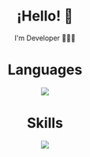 <h1 align="center">¡Hello! 👋</h1>
</p>
<p align="center" width="300px" >I'm Developer 👨🏻‍💻 </p>
<h1 align="center" > Languages </h1>
<p align="center">
    <a href="https://skillicons.dev">
    <img src="https://skillicons.dev/icons?i=html,css,js,nodejs,ts" align="center" />
  </a>
</p>
<h1 align="center"> Skills </h1>
<p align="center">
  <a href="https://skillicons.dev">
    <img src="https://skillicons.dev/icons?i=git,github" />
  </a>
</p>


